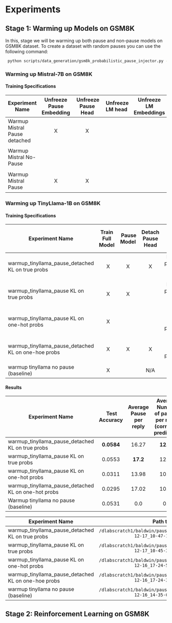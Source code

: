 # Experiments

## Stage 1: Warming up Models on GSM8K

In this, stage we will be warming up both pause and non-pause models on GSM8K dataset. To create a dataset with random pauses you can use the following command:

```bash
 python scripts/data_generation/gsm8k_probabilistic_pause_injector.py --dataset_location data/gsm8k_jsonl/gsm8k --pause_token "<|pause|>" --augm_dataset_save_location data/gsm8k_json/gsm8k_pause_prob0.1-5samp --pause_augm_col_name "answer" --tokenizer_hf_name "/dlabscratch1/public/llm_weights/llm_hub/Mistral-7B-v0.1/" --verbose --seed 42 --n_generated_samples_per_datapoint 5
```

### Warming up Mistral-7B on GSM8K

#### Training Specifications

| Experiment Name                   | Unfreeze Pause Embedding | Unfreeze Pause Head | Unfreeze LM head |  Unfreeze LM Embeddings | LORA  |  Detach Pause Head     |   python command                                                               |
|-----------------------------------|:------------------------:|:-------------------:|:----------------:| :----------------------:|:----: |------------------------|--------------------------------------------------------------------------------|
| Warmup Mistral Pause detached     |           X              |      X              |                  |                         |   X   |           X            |  `python src/trl_train.py  experiment=trl_train/sft_pause_detached run_name=warmup_mistral_pause_detached_5samp_ds_mean_kl data=gsm8k_augmented_pause trainer.args.num_train_epochs=1.0`
       |
| Warmup Mistral No-Pause           |                          |                     |                  |                         |   X   |           X            |  `python experiment=trl_train/step_1_sft.yaml trainer.args.num_train_epochs=5.0 run_name=step1_sft_2epochs`
               |
| Warmup Mistral Pause              |           X              |      X              |                  |                         |   X   |                        |  `python src/trl_train.py experiment=trl_train/sft_pause run_name=warmup_mistral_pause_5samp_ds_mean_kl data=gsm8k_augmented_pause trainer.args.num_train_epochs=1.0`           |





### Warming up TinyLlama-1B on GSM8K

#### Training Specifications

| Experiment Name                                     | Train Full Model | Pause Model  |  Detach Pause Head    |  Pause Head Training Method           | python command                                                                                                                                                                  |
|-----------------------------------------------------|:----------------:|:------------:|:---------------------:|:-------------------------------------:|---------------------------------------------------------------------------------------------------------------------------------------------------------------------------------|
| warmup_tinyllama_pause_detached KL on true probs    |       X          |     X        |           X           | KL on true probabilites (0.1 % pause) | `python src/trl_train.py experiment=trl_train/sft_pause_tiny_llama_pause_detached run_name=warmup_tinyllama_pause_detached_5samp_ds data=gsm8k_augmented_pause trainer.args.num_train_epochs=1.0` |
| warmup_tinyllama_pause KL on true probs             |       X          |     X        |                       | KL on true probabilites (0.1 % pause) |`python src/trl_train.py experiment=trl_train/sft_pause_tiny_llama_pause run_name=warmup_tinyllama_pause_5samp_ds data=gsm8k_augmented_pause trainer.args.num_train_epochs=1.0`|
| warmup_tinyllama_pause KL on one-hot probs          |       X          |              |                       | KL on one hot probabilites            |`python src/trl_train.py experiment=trl_train/sft_pause_tiny_llama_pause run_name=warmup_tinyllama_pause_5samp_ds_og_trainer data=gsm8k_augmented_pause trainer.args.num_train_epochs=1.0 trainer._target_=trl.SFTTrainer ~trainer.pause_probability`|                                                                                  
| warmup_tinyllama_pause_detached KL on one-hoe probs |       X          |     X        |           X           | KL on one hot probabilites            |`python src/trl_train.py experiment=trl_train/sft_pause_tiny_llama_pause_detached run_name=warmup_tinyllama_pause_detached_5samp_ds_og_trainer data=gsm8k_augmented_pause trainer.args.num_train_epochs=1.0 trainer._target_=trl.SFTTrainer ~trainer.pause_probability`|
| warmup tinyllama no pause (baseline)                |       X          |              |           N/A          | N/A                                   |`python src/trl_train.py experiment=trl_train/sft_tiny_llama run_name=warmup_tinyllama`|
#### Results

| Experiment Name                                   |  Test Accuracy | Average Pause per reply | Average Number of pauses per reply (correctly predicted)  | Average Number of pauses per reply (incorrectly predicted) | Percentage of pause tokens in predictions |
|---------------------------------------------------|:-------------:|:-----------------------:|:---------------------------------------------------------:|:-----------------------------------------------------------:|-------------------------------------------|
|warmup_tinyllama_pause_detached KL on true probs   | **0.0584**     |       16.27             |                         **12.96**                         |                           16.47                             |                   0.11                    |
|warmup_tinyllama_pause KL on true probs            | 0.0553        |       **17.2**          |                         12.03                             |                           **17.51**                         |                   0.10                    |
|warmup_tinyllama_pause KL on one-hot probs         | 0.0311        |       13.98             |                         10.39                             |                           14.09                             |                   0.07                    |
|warmup_tinyllama_pause_detached KL on one-hot probs| 0.0295        |       17.02             |                         10.67                             |                           17.21                             |                   0.09                    |
|Warmup tinyllama no pause (baseline)               | 0.0531        |       0.0               |                         0.0                               |                           0.0                               |                   0.0                     |


| Experiment Name                                   |                               Path to predictions                                             |             Model Location                                                           |                       WandB Link                         |
|---------------------------------------------------|:------------------------------------------------------------------------------------------------:|:---------------------------------------------------------------------------------:|:--------------------------------------------------------:|
| warmup_tinyllama_pause_detached KL on true probs  |`/dlabscratch1/baldwin/pause2/PauseToken/logs/sft/runs/2024-12-17_10-47-16/test_results.json`     | `/dlabscratch1/baldwin/pause2/PauseToken/logs/sft/runs/2024-12-17_10-47-16/final` | `https://wandb.ai/sigmae/Control%20Tokens/runs/0g24tsll` |
| warmup_tinyllama_pause KL on true probs           |`/dlabscratch1/baldwin/pause2/PauseToken/logs/sft/runs/2024-12-17_10-45-38/test_results.json`     | `/dlabscratch1/baldwin/pause2/PauseToken/logs/sft/runs/2024-12-17_10-45-38/final` | `https://wandb.ai/sigmae/Control%20Tokens/runs/qaqedgv6` |
| warmup_tinyllama_pause KL on one-hot probs        |`/dlabscratch1/baldwin/pause2/PauseToken/logs/sft/runs/2024-12-16_17-24-57/test_results.json`     | `/dlabscratch1/baldwin/pause2/PauseToken/logs/sft/runs/2024-12-16_17-24-57/final` | `https://wandb.ai/sigmae/Control%20Tokens/runs/ho0hpvh3` |
|warmup_tinyllama_pause_detached KL on one-hoe probs|`/dlabscratch1/baldwin/pause2/PauseToken/logs/sft/runs/2024-12-16_17-24-37/test_results.json`     | `/dlabscratch1/baldwin/pause2/PauseToken/logs/sft/runs/2024-12-16_17-24-37/final` | `https://wandb.ai/sigmae/Control%20Tokens/runs/bf8fjkzp` |
|warmup tinyllama no pause (baseline)               |`/dlabscratch1/baldwin/pause2/PauseToken/logs/sft/runs/2024-12-16_14-35-04/test_results.json`     | `/dlabscratch1/baldwin/pause2/PauseToken/logs/sft/runs/2024-12-16_14-35-04/final` | `https://wandb.ai/sigmae/Control%20Tokens/runs/a3bmvlbk` |





## Stage 2: Reinforcement Learning on GSM8K

